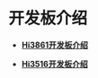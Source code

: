 # 开发板介绍



- **[Hi3861开发板介绍](quickstart-lite-introduction-hi3861.md)**

- **[Hi3516开发板介绍](quickstart-lite-introduction-hi3516.md)**
